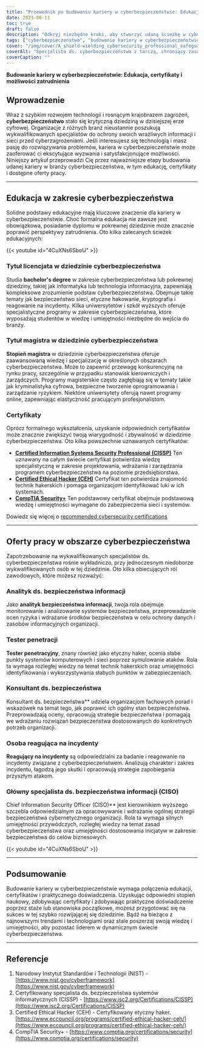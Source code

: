 ```yaml
---
title: "Przewodnik po budowaniu kariery w cyberbezpieczeństwie: Edukacja, certyfikaty i możliwości zatrudnienia"
date: 2023-06-11
toc: true
draft: false
description: "Odkryj niezbędne kroki, aby stworzyć udaną ścieżkę w cyberbezpieczeństwie, w tym edukację, certyfikaty i lukratywne perspektywy pracy."
tags: ["cyberbezpieczeństwo", "budowanie kariery w cyberbezpieczeństwie", "edukacja w zakresie cyberbezpieczeństwa", "certyfikaty cyberbezpieczeństwa", "możliwości pracy w cyberbezpieczeństwie", "kariera technologiczna", "edukacja w zakresie cyberbezpieczeństwa", "cyberbezpieczeństwo praca", "branża cyberbezpieczeństwa", "specjaliści ds. cyberbezpieczeństwa", "umiejętności w zakresie cyberbezpieczeństwa", "bezpieczeństwo sieci", "bezpieczeństwo informacji", "analityk cyberbezpieczeństwa", "etyczne hakowanie", "konsultant ds. cyberbezpieczeństwa", "reakcja na incydent", "CISO", "Strategia cyberbezpieczeństwa", "tytuł licencjata w dziedzinie cyberbezpieczeństwa", "tytuł magistra cyberbezpieczeństwa", "Certyfikacja CISSP", "Certyfikat CEH", "Certyfikat CompTIA Security+", "rynek pracy cyberbezpieczeństwa", "informatyka śledcza", "zarządzanie ryzykiem w cyberbezpieczeństwie", "bezpieczne tworzenie oprogramowania", "ochrona danych", "Trendy w cyberbezpieczeństwie"]
cover: "/img/cover/A_shield-wielding_cybersecurity_professional_safeguarding.png"
coverAlt: "Specjalista ds. cyberbezpieczeństwa z tarczą, chroniący zasoby cyfrowe przed atakami hakerów."
coverCaption: ""
---
```


**Budowanie kariery w cyberbezpieczeństwie: Edukacja, certyfikaty i możliwości zatrudnienia**

## Wprowadzenie
Wraz z szybkim rozwojem technologii i rosnącym krajobrazem zagrożeń, **cyberbezpieczeństwo** stało się krytyczną dziedziną w dzisiejszej erze cyfrowej. Organizacje z różnych branż nieustannie poszukują wykwalifikowanych specjalistów do ochrony swoich wrażliwych informacji i sieci przed cyberzagrożeniami. Jeśli interesujesz się technologią i masz pasję do rozwiązywania problemów, kariera w cyberbezpieczeństwie może zaoferować ci ekscytujące wyzwania i satysfakcjonujące możliwości. Niniejszy artykuł przeprowadzi Cię przez najważniejsze etapy budowania udanej kariery w branży cyberbezpieczeństwa, w tym edukację, certyfikaty i dostępne oferty pracy.

______

## Edukacja w zakresie cyberbezpieczeństwa
Solidne podstawy edukacyjne mają kluczowe znaczenie dla kariery w cyberbezpieczeństwie. Choć formalna edukacja nie zawsze jest obowiązkowa, posiadanie dyplomu w pokrewnej dziedzinie może znacznie poprawić perspektywy zatrudnienia. Oto kilka zalecanych ścieżek edukacyjnych:

{{< youtube id="4CuXNs6SboU" >}}

### Tytuł licencjata w dziedzinie cyberbezpieczeństwa
Studia **bachelor's degree** w zakresie cyberbezpieczeństwa lub pokrewnej dziedziny, takiej jak informatyka lub technologia informacyjna, zapewniają kompleksowe zrozumienie podstaw cyberbezpieczeństwa. Obejmuje takie tematy jak bezpieczeństwo sieci, etyczne hakowanie, kryptografia i reagowanie na incydenty. Kilka uniwersytetów i szkół wyższych oferuje specjalistyczne programy w zakresie cyberbezpieczeństwa, które wyposażają studentów w wiedzę i umiejętności niezbędne do wejścia do branży.

### Tytuł magistra w dziedzinie cyberbezpieczeństwa
**Stopień magistra** w dziedzinie cyberbezpieczeństwa oferuje zaawansowaną wiedzę i specjalizację w określonych obszarach cyberbezpieczeństwa. Może to zapewnić przewagę konkurencyjną na rynku pracy, szczególnie w przypadku stanowisk kierowniczych i zarządczych. Programy magisterskie często zagłębiają się w tematy takie jak kryminalistyka cyfrowa, bezpieczne tworzenie oprogramowania i zarządzanie ryzykiem. Niektóre uniwersytety oferują nawet programy online, zapewniając elastyczność pracującym profesjonalistom.

### Certyfikaty
Oprócz formalnego wykształcenia, uzyskanie odpowiednich certyfikatów może znacznie zwiększyć twoją wiarygodność i zbywalność w dziedzinie cyberbezpieczeństwa. Oto kilka powszechnie uznawanych certyfikatów:

- [**Certified Information Systems Security Professional (CISSP)**](https://simeononsecurity.ch/articles/a-guide-to-earning-the-isc2-cissp-certification/) Ten uznawany na całym świecie certyfikat potwierdza wiedzę specjalistyczną w zakresie projektowania, wdrażania i zarządzania programem cyberbezpieczeństwa na poziomie przedsiębiorstwa.
- [**Certified Ethical Hacker (CEH)**](https://simeononsecurity.ch/articles/preparing-for-the-ceh-certified-ethical-hacker-certification-exam/) Certyfikat ten potwierdza znajomość technik hakerskich i pomaga organizacjom identyfikować luki w ich systemach.
- [**CompTIA Security+**](https://simeononsecurity.ch/articles/comptias-security-plus-sy0-601-what-do-you-need-to-know/) Ten podstawowy certyfikat obejmuje podstawową wiedzę i umiejętności wymagane do zabezpieczenia sieci i systemów.

Dowiedz się więcej o [recommended cybersecurity certifications](https://simeononsecurity.ch/recommendations/certifications/)

______

## Oferty pracy w obszarze cyberbezpieczeństwa
Zapotrzebowanie na wykwalifikowanych specjalistów ds. cyberbezpieczeństwa rośnie wykładniczo, przy jednoczesnym niedoborze wykwalifikowanych osób w tej dziedzinie. Oto kilka obiecujących ról zawodowych, które możesz rozważyć:

### Analityk ds. bezpieczeństwa informacji
Jako **analityk bezpieczeństwa informacji**, twoja rola obejmuje monitorowanie i analizowanie systemów bezpieczeństwa, przeprowadzanie ocen ryzyka i wdrażanie środków bezpieczeństwa w celu ochrony danych i zasobów informacyjnych organizacji.

### Tester penetracji
**Tester penetracyjny**, znany również jako etyczny haker, ocenia słabe punkty systemów komputerowych i sieci poprzez symulowanie ataków. Rola ta wymaga rozległej wiedzy na temat technik hakerskich oraz umiejętności identyfikowania i wykorzystywania słabych punktów w zabezpieczeniach.

### Konsultant ds. bezpieczeństwa
Konsultant ds. bezpieczeństwa** udziela organizacjom fachowych porad i wskazówek na temat tego, jak poprawić ich ogólny stan bezpieczeństwa. Przeprowadzają oceny, opracowują strategie bezpieczeństwa i pomagają we wdrażaniu rozwiązań bezpieczeństwa dostosowanych do konkretnych potrzeb organizacji.

### Osoba reagująca na incydenty
**Reagujący na incydenty** są odpowiedzialni za badanie i reagowanie na incydenty związane z cyberbezpieczeństwem. Analizują charakter i zakres incydentu, łagodzą jego skutki i opracowują strategie zapobiegania przyszłym atakom.

### Główny specjalista ds. bezpieczeństwa informacji (CISO)
Chief Information Security Officer (CISO)** jest kierownikiem wyższego szczebla odpowiedzialnym za opracowywanie i wdrażanie ogólnej strategii bezpieczeństwa cybernetycznego organizacji. Rola ta wymaga silnych umiejętności przywódczych, rozległej wiedzy na temat zasad cyberbezpieczeństwa oraz umiejętności dostosowania inicjatyw w zakresie bezpieczeństwa do celów biznesowych.

{{< youtube id="4CuXNs6SboU" >}}

______

## Podsumowanie
Budowanie kariery w cyberbezpieczeństwie wymaga połączenia edukacji, certyfikatów i praktycznego doświadczenia. Uzyskując odpowiedni stopień naukowy, zdobywając certyfikaty i zdobywając praktyczne doświadczenie poprzez staże lub stanowiska początkowe, możesz przygotować się na sukces w tej szybko rozwijającej się dziedzinie. Bądź na bieżąco z najnowszymi trendami i technologiami oraz stale poszerzaj swoją wiedzę i umiejętności, aby pozostać liderem w dynamicznym świecie cyberbezpieczeństwa.

______

## Referencje

1. Narodowy Instytut Standardów i Technologii (NIST) - [https://www.nist.gov/cyberframework](https://www.nist.gov/cyberframework)
2. Certyfikowany specjalista ds. bezpieczeństwa systemów informatycznych (CISSP) - [https://www.isc2.org/Certifications/CISSP](https://www.isc2.org/Certifications/CISSP)
3. Certified Ethical Hacker (CEH) - Certyfikowany etyczny haker. [https://www.eccouncil.org/programs/certified-ethical-hacker-ceh/](https://www.eccouncil.org/programs/certified-ethical-hacker-ceh/)
4. CompTIA Security+ - [https://www.comptia.org/certifications/security](https://www.comptia.org/certifications/security)

